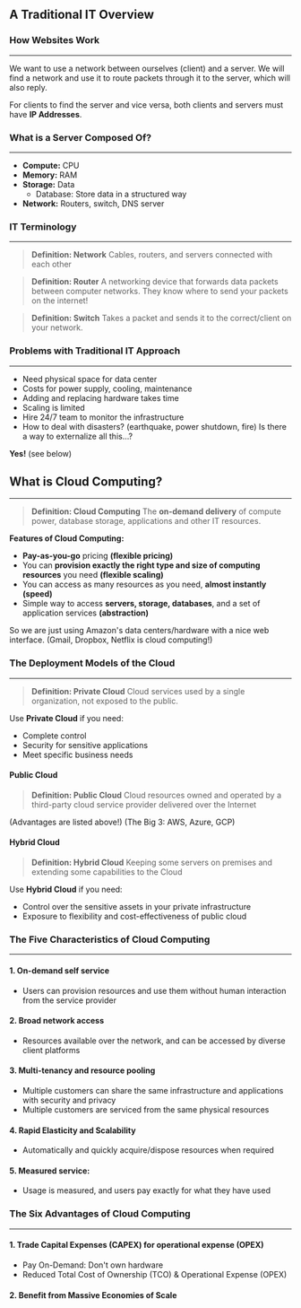 ## A Traditional IT Overview
### How Websites Work
---
We want to use a network between ourselves (client) and a server. We will find a network and use it to route packets through it to the server, which will also reply.

For clients to find the server and vice versa, both clients and servers must have **IP Addresses**.

### What is a Server Composed Of?
---
- **Compute:** CPU
- **Memory:** RAM
- **Storage:** Data
	- Database: Store data in a structured way
- **Network:** Routers, switch, DNS server

### IT Terminology
---
>**Definition: Network**
>Cables, routers, and servers connected with each other

>**Definition: Router**
>A networking device that forwards data packets between computer networks. They know where to send your packets on the internet!

>**Definition: Switch**
>Takes a packet and sends it to the correct/client on your network.

### Problems with Traditional IT Approach
---
- Need physical space for data center
- Costs for power supply, cooling, maintenance
- Adding and replacing hardware takes time
- Scaling is limited
- Hire 24/7 team to monitor the infrastructure
- How to deal with disasters? (earthquake, power shutdown, fire)
Is there a way to externalize all this...?

**Yes!** (see below)

## What is Cloud Computing?
---
>**Definition: Cloud Computing**
>The **on-demand delivery** of compute power, database storage, applications and other IT resources.

**Features of Cloud Computing:**
- **Pay-as-you-go** pricing **(flexible pricing)**
- You can **provision exactly the right type and size of computing resources** you need **(flexible scaling)**
- You can access as many resources as you need, **almost instantly** **(speed)**
- Simple way to access **servers, storage, databases**, and a set of application services **(abstraction)**

So we are just using Amazon's data centers/hardware with a nice web interface.
(Gmail, Dropbox, Netflix is cloud computing!)

### The Deployment Models of the Cloud
---
>**Definition: Private Cloud**
>Cloud services used by a single organization, not exposed to the public.

Use **Private Cloud** if you need:
- Complete control
- Security for sensitive applications
- Meet specific business needs
#### Public Cloud
>**Definition: Public Cloud**
>Cloud resources owned and operated by a third-party cloud service provider delivered over the Internet

(Advantages are listed above!)
(The Big 3: AWS, Azure, GCP)
#### Hybrid Cloud
>**Definition: Hybrid Cloud**
>Keeping some servers on premises and extending some capabilities to the Cloud

Use **Hybrid Cloud** if you need:
- Control over the sensitive assets in your private infrastructure
- Exposure to flexibility and cost-effectiveness of public cloud

### The Five Characteristics of Cloud Computing
---
#### 1. On-demand self service
- Users can provision resources and use them without human interaction from the service provider
#### 2. Broad network access
- Resources available over the network, and can be accessed by diverse client platforms
#### 3. Multi-tenancy and resource pooling
- Multiple customers can share the same infrastructure and applications with security and privacy
- Multiple customers are serviced from the same physical resources
#### 4. Rapid Elasticity and Scalability
- Automatically and quickly acquire/dispose resources when required
#### 5. Measured service:
- Usage is measured, and users pay exactly for what they have used

### The Six Advantages of Cloud Computing
---
#### 1. Trade Capital Expenses (CAPEX) for operational expense (OPEX)
- Pay On-Demand: Don't own hardware
- Reduced Total Cost of Ownership (TCO) & Operational Expense (OPEX)
#### 2. Benefit from Massive Economies of Scale

